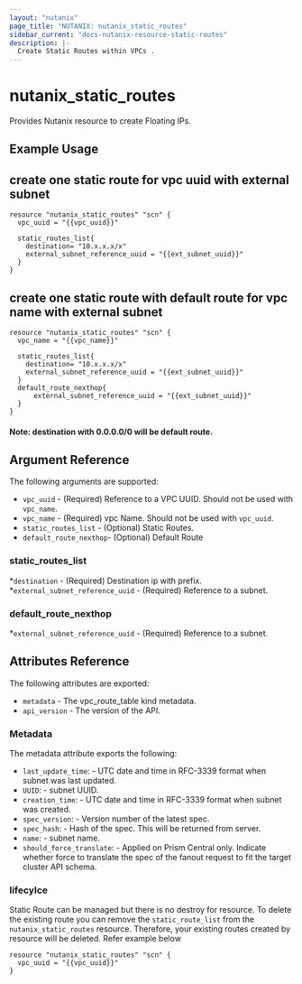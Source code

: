 ```yaml
---
layout: "nutanix"
page_title: "NUTANIX: nutanix_static_routes"
sidebar_current: "docs-nutanix-resource-static-routes"
description: |-
  Create Static Routes within VPCs .
---
```


# nutanix_static_routes

Provides Nutanix resource to create Floating IPs. 

## Example Usage

## create one static route for vpc uuid with external subnet

```hcl
resource "nutanix_static_routes" "scn" {
  vpc_uuid = "{{vpc_uuid}}"

  static_routes_list{
    destination= "10.x.x.x/x"
    external_subnet_reference_uuid = "{{ext_subnet_uuid}}" 
  }
}
```


## create one static route with default route for vpc name with external subnet

```hcl
resource "nutanix_static_routes" "scn" {
  vpc_name = "{{vpc_name}}"

  static_routes_list{
    destination= "10.x.x.x/x"
    external_subnet_reference_uuid = "{{ext_subnet_uuid}}" 
  }
  default_route_nexthop{
	  external_subnet_reference_uuid = "{{ext_subnet_uuid}}"
  }
}
```

#### Note: destination with 0.0.0.0/0 will be default route. 

## Argument Reference

The following arguments are supported:

* `vpc_uuid` - (Required) Reference to a VPC UUID. Should not be used with `vpc_name`.
* `vpc_name` - (Required) vpc Name. Should not be used with `vpc_uuid`. 
* `static_routes_list` - (Optional) Static Routes. 
* `default_route_nexthop`- (Optional) Default Route

### static_routes_list

*`destination` - (Required) Destination ip with prefix. 
*`external_subnet_reference_uuid` - (Required) Reference to a subnet.


### default_route_nexthop
*`external_subnet_reference_uuid` - (Required) Reference to a subnet.

## Attributes Reference

The following attributes are exported:

* `metadata` - The vpc_route_table kind metadata.
* `api_version` - The version of the API.

### Metadata

The metadata attribute exports the following:

* `last_update_time`: - UTC date and time in RFC-3339 format when subnet was last updated.
* `UUID`: - subnet UUID.
* `creation_time`: - UTC date and time in RFC-3339 format when subnet was created.
* `spec_version`: - Version number of the latest spec.
* `spec_hash`: - Hash of the spec. This will be returned from server.
* `name`: - subnet name.
* `should_force_translate`: - Applied on Prism Central only. Indicate whether force to translate the spec of the fanout request to fit the target cluster API schema.

### lifecylce

Static Route can be managed but there is no destroy for resource. To delete the existing route you can remove the `static_route_list` from the `nutanix_static_routes` resource. Therefore, your existing routes created by resource will be deleted.  Refer example below

```hcl
resource "nutanix_static_routes" "scn" {
  vpc_uuid = "{{vpc_uuid}}"
}
```